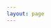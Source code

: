 ```yaml
---
layout: page
---
```



<div class="p-4">
  <ClientOnly>
    <magic-tree-travel />
  </ClientOnly>
</div>